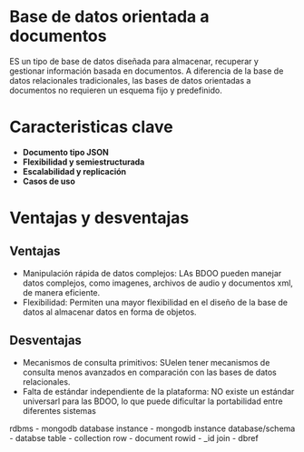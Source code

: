 # Base de datos orientada a documentos

ES un tipo de base de datos diseñada para almacenar, recuperar y gestionar información basada en documentos. A diferencia de la base de datos relacionales tradicionales, las bases de datos orientadas a documentos no requieren un esquema fijo y predefinido.

# Caracteristicas clave

- __Documento tipo JSON__
- __Flexibilidad y semiestructurada__
- __Escalabilidad y replicación__
- __Casos de uso__

# Ventajas y desventajas

## Ventajas
- Manipulación rápida de datos complejos: LAs BDOO pueden manejar datos complejos, como imagenes, archivos de audio y documentos xml, de manera eficiente.
- Flexibilidad: Permiten una mayor flexibilidad en el diseño de la base de datos al almacenar datos en forma de objetos.

## Desventajas

- Mecanismos de consulta primitivos: SUelen tener mecanismos de consulta menos avanzados en comparación con las bases de datos relacionales.
- Falta de estándar independiente de la plataforma: NO existe un estándar universarl para las BDOO, lo que puede dificultar la portabilidad entre diferentes sistemas

rdbms - mongodb
database instance - mongodb instance
database/schema - databse
table - collection
row - document
rowid - _id
join - dbref